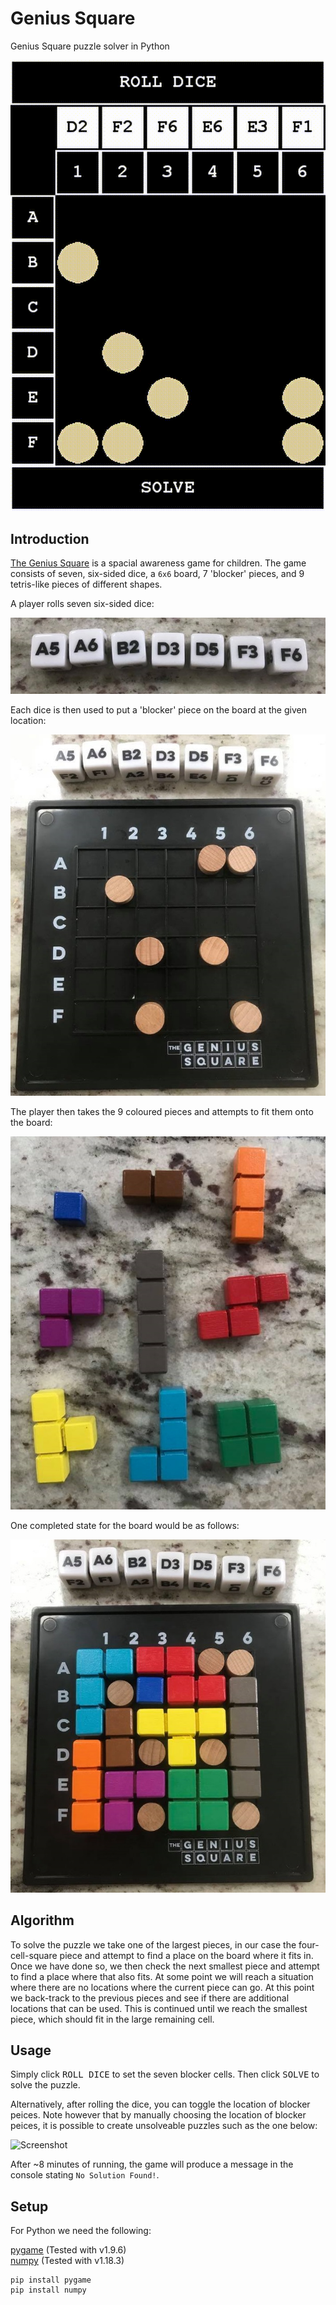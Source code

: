 # Genius Square
Genius Square puzzle solver in Python

![Screenshot](https://github.com/James-P-D/GeniusSquare/blob/master/screenshot.gif)

## Introduction

[The Genius Square](https://www.happypuzzle.co.uk/products/genius-square.aspx) is a spacial awareness game for children. The game consists of seven, six-sided dice, a `6x6` board, 7 'blocker' pieces, and 9 tetris-like pieces of different shapes.

A player rolls seven six-sided dice:

![Dice](https://github.com/James-P-D/GeniusSquare/blob/master/dice.jpg)

Each dice is then used to put a 'blocker' piece on the board at the given location:

![Initial Board](https://github.com/James-P-D/GeniusSquare/blob/master/initial_board.jpg)

The player then takes the 9 coloured pieces and attempts to fit them onto the board:

![Pieces](https://github.com/James-P-D/GeniusSquare/blob/master/pieces.jpg)

One completed state for the board would be as follows:

![Completed Board](https://github.com/James-P-D/GeniusSquare/blob/master/completed_board.jpg)

## Algorithm

To solve the puzzle we take one of the largest pieces, in our case the four-cell-square piece and attempt to find a place on the board where it fits in. Once we have done so, we then check the next smallest piece and attempt to find a place where that also fits. At some point we will reach a situation where there are no locations where the current piece can go. At this point we back-track to the previous pieces and see if there are additional locations that can be used. This is continued until we reach the smallest piece, which should fit in the large remaining cell.

## Usage

Simply click <kbd>ROLL DICE</kbd> to set the seven blocker cells. Then click <kbd>SOLVE</kbd> to solve the puzzle.

Alternatively, after rolling the dice, you can toggle the location of blocker peices. Note however that by manually choosing the location of blocker peices, it is possible to create unsolveable puzzles such as the one below:

![Screenshot](https://github.com/James-P-D/GeniusSquare/blob/master/unsolvable.gif)

After ~8 minutes of running, the game will produce a message in the console stating `No Solution Found!`.

## Setup

For Python we need the following:

[pygame](https://www.pygame.org/news) (Tested with v1.9.6)  
[numpy](https://numpy.org/) (Tested with v1.18.3)  

```
pip install pygame
pip install numpy
```